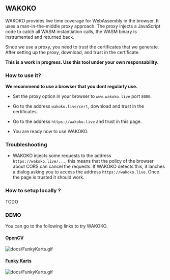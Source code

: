 ## WAKOKO

WAKOKO provides live time coverage for WebAssembly in the browser. It uses a man-in-the-middle proxy approach. The proxy injects a JavaScript code to catch all WASM instantiation calls, the WASM binary is instrumented and returned back.

Since we use a proxy, you need to trust the certificates that we generate. After setting up the proxy, download, and trust in the certificate.

**This is a work in progress. Use this tool under your own responsability.** 

### How to use it?

**We recommend to use a browser that you dont regularly use.**

- Set the proxy option in your browser to `www.wakoko.live` port `8080`.

- Go to the address `wakoko.live/cert`, download and trust in the certificates.

- Go to the address `https://wakoko.live` and trust in this page.

- You are ready now to use WAKOKO.

### Troubleshooting

- WAKOKO injects some requests to the address `https://wakoko.live/...`, this means that the policy of the browser about CORS can cancel the requests. If WAKOKO detects this, it lanches a dialog asking you to access the address `https://wakoko.live`. Once the page is trusted it should work.

### How to setup locally ?

TODO

### DEMO

You can go to the following links to try WAKOKO.

#### [OpenCV](https://huningxin.github.io/opencv.js/samples/video-processing/index-wasm.html)
![docs/FunkyKarts.gif](docs/OpenCV.gif)

#### [Funky Karts](https://www.funkykarts.rocks/demo.html)
![docs/FunkyKarts.gif](docs/FunkyKarts.gif)

